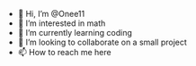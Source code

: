 - 👋 Hi, I’m @Onee11
- 👀 I’m interested in math
- 🌱 I’m currently learning coding
- 💞️ I’m looking to collaborate on a small project
- 📫 How to reach me here

<!---
Onee11/Onee11 is a ✨ special ✨ repository because its `README.md` (this file) appears on your GitHub profile.
You can click the Preview link to take a look at your changes.
--->
